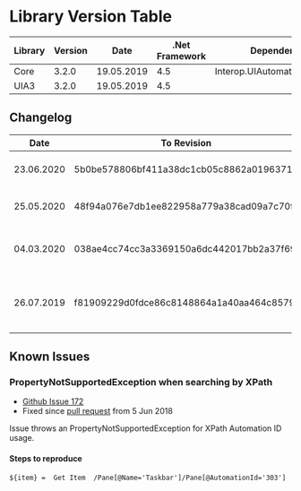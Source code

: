 # Library Version Table

| Library | Version | Date       | .Net Framework | Dependency                     | License | Revision                                   |
|---------|---------|------------| -------------- | -------------------------------|---------|--------------------------------------------|
| Core    | 3.2.0   | 19.05.2019 | 4.5            | Interop.UIAutomationClient.dll | MIT     | 5b0be578806bf411a38dc1cb05c8862a01963710   |
| UIA3    | 3.2.0   | 19.05.2019 | 4.5            |                                | MIT     | 5b0be578806bf411a38dc1cb05c8862a01963710   |

## Changelog

| Date       | To Revision                              | Description                                                                                                                              |
|------------|------------------------------------------|------------------------------------------------------------------------------------------------------------------------------------------|
| 23.06.2020 | 5b0be578806bf411a38dc1cb05c8862a01963710 | Core, UIA3 will be updated to latest stable release version 3.2.0. |
| 25.05.2020 | 48f94a076e7db1ee822958a779a38cad09a7c70f | Core, UIA3 will be updated to latest stable release version 3.1.0. |
| 04.03.2020 | 038ae4cc74cc3a3369150a6dc442017bb2a37f69 | Core, UIA3 will be updated to latest stable release version 3.0.0. Unused UIA2 dll is removed.                      |
| 26.07.2019 | f81909229d0fdce86c8148864a1a40aa464c8579 | Core, UIA2 and UIA3 will be updated to pull request from 5 Jun 2018 because of PropertyNotSupportedException issue. |

## Known Issues

### PropertyNotSupportedException when searching by XPath

   * [Github Issue 172](https://github.com/Roemer/FlaUI/issues/172)
   * Fixed since [pull request](https://github.com/Roemer/FlaUI/pull/173) from 5 Jun 2018
   
Issue throws an PropertyNotSupportedException for XPath Automation ID usage.

#### Steps to reproduce
```
${item} =  Get Item  /Pane[@Name='Taskbar']/Pane[@AutomationId='303']
```
